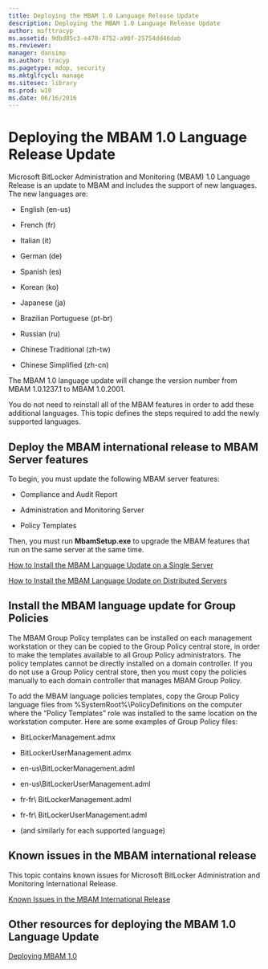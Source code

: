 ```yaml
---
title: Deploying the MBAM 1.0 Language Release Update
description: Deploying the MBAM 1.0 Language Release Update
author: msfttracyp
ms.assetid: 9dbd85c3-e470-4752-a90f-25754dd46dab
ms.reviewer: 
manager: dansimp
ms.author: tracyp
ms.pagetype: mdop, security
ms.mktglfcycl: manage
ms.sitesec: library
ms.prod: w10
ms.date: 06/16/2016
---
```



# Deploying the MBAM 1.0 Language Release Update


Microsoft BitLocker Administration and Monitoring (MBAM) 1.0 Language Release is an update to MBAM and includes the support of new languages. The new languages are:

-   English (en-us)

-   French (fr)

-   Italian (it)

-   German (de)

-   Spanish (es)

-   Korean (ko)

-   Japanese (ja)

-   Brazilian Portuguese (pt-br)

-   Russian (ru)

-   Chinese Traditional (zh-tw)

-   Chinese Simplified (zh-cn)

The MBAM 1.0 language update will change the version number from MBAM 1.0.1237.1 to MBAM 1.0.2001.

You do not need to reinstall all of the MBAM features in order to add these additional languages. This topic defines the steps required to add the newly supported languages.

## Deploy the MBAM international release to MBAM Server features


To begin, you must update the following MBAM server features:

-   Compliance and Audit Report

-   Administration and Monitoring Server

-   Policy Templates

Then, you must run **MbamSetup.exe** to upgrade the MBAM features that run on the same server at the same time.

[How to Install the MBAM Language Update on a Single Server](how-to-install-the-mbam-language-update-on-a-single-server-mbam-1.md)

[How to Install the MBAM Language Update on Distributed Servers](how-to-install-the-mbam-language-update-on-distributed-servers-mbam-1.md)

## Install the MBAM language update for Group Policies


The MBAM Group Policy templates can be installed on each management workstation or they can be copied to the Group Policy central store, in order to make the templates available to all Group Policy administrators. The policy templates cannot be directly installed on a domain controller. If you do not use a Group Policy central store, then you must copy the policies manually to each domain controller that manages MBAM Group Policy.

To add the MBAM language policies templates, copy the Group Policy language files from %SystemRoot%\\PolicyDefinitions on the computer where the “Policy Templates” role was installed to the same location on the workstation computer. Here are some examples of Group Policy files:

-   BitLockerManagement.admx

-   BitLockerUserManagement.admx

-   en-us\\BitLockerManagement.adml

-   en-us\\BitLockerUserManagement.adml

-   fr-fr\\ BitLockerManagement.adml

-   fr-fr\\ BitLockerUserManagement.adml

-   (and similarly for each supported language)

## Known issues in the MBAM international release


This topic contains known issues for Microsoft BitLocker Administration and Monitoring International Release.

[Known Issues in the MBAM International Release](known-issues-in-the-mbam-international-release-mbam-1.md)

## Other resources for deploying the MBAM 1.0 Language Update


[Deploying MBAM 1.0](deploying-mbam-10.md)

 

 





